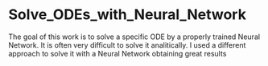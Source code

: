 # Solve_ODEs_with_Neural_Network
The goal of this work is to solve a specific ODE by a properly trained Neural Network. It is often very difficult to solve it analitically.
I used a different approach to solve it with a Neural Network obtaining great results

